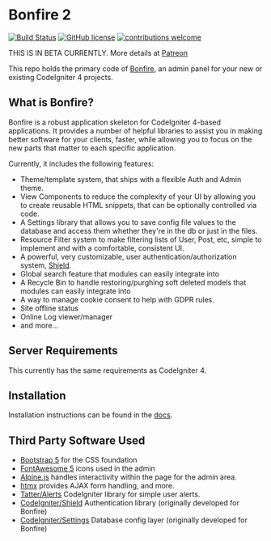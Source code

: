 # Bonfire 2

[![Build Status](https://github.com/lonnieezell/Bonfire2/workflows/PHPUnit/badge.svg)](https://github.com/lonnieezell/Bonfire2/actions?query=workflow%3A%22PHPUnit%22)
[![GitHub license](https://img.shields.io/github/license/lonnieezell/Bonfire2)](https://github.com/lonnieezell/Bonfire2/blob/develop/LICENSE)
[![contributions welcome](https://img.shields.io/badge/contributions-welcome-brightgreen.svg?style=flat)](https://github.com/lonnieezell/Bonfire2/pulls)

THIS IS IN BETA CURRENTLY. More details at [Patreon](https://www.patreon.com/lonnieezell)


This repo holds the primary code of [Bonfire](https://github.com/lonnieezell/Bonfire2), an admin panel for your new or existing CodeIgniter 4 projects.

## What is Bonfire?

Bonfire is a robust application skeleton for CodeIgniter 4-based applications. It provides a number of helpful
libraries to assist you in making better software for your clients, faster, while allowing you to focus on the
new parts that matter to each specific application.

Currently, it includes the following features:
- Theme/template system, that ships with a flexible Auth and Admin theme.
- View Components to reduce the complexity of your UI by allowing you to create reusable HTML snippets, that can be optionally controlled via code.
- A Settings library that allows you to save config file values to the database and access them whether they're in the db or just in the files.
- Resource Filter system to make filtering lists of User, Post, etc, simple to implement and with a comfortable, consistent UI.
- A powerful, very customizable, user authentication/authorization system, [Shield](https://github.com/codeigniter4/shield).
- Global search feature that modules can easily integrate into
- A Recycle Bin to handle restoring/purghing soft deleted models that modules can easily integrate into
- A way to manage cookie consent to help with GDPR rules.
- Site offline status
- Online Log viewer/manager
- and more...


## Server Requirements

This currently has the same requirements as CodeIgniter 4.

## Installation

Installation instructions can be found in the [docs](docs/index.md).

## Third Party Software Used

- [Bootstrap 5](https://getbootstrap.com/) for the CSS foundation
- [FontAwesome 5](https://fontawesome.com/) icons used in the admin
- [Alpine.js](https://alpinejs.dev/) handles interactivity within the page for the admin area.
- [htmx](https://htmx.org/) provides AJAX form handling, and more.
- [Tatter/Alerts](https://github.com/tattersoftware/codeigniter4-alerts) CodeIgniter library for simple user alerts.
- [CodeIgniter/Shield](https://github.com/codeigniter4/shield) Authentication library (originally developed for Bonfire)
- [CodeIgniter/Settings](https://github.com/codeigniter4/settings) Database config layer (originally developed for Bonfire)
